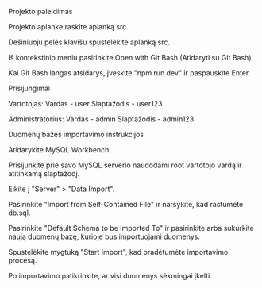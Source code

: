 Projekto paleidimas

Projekto aplanke raskite aplanką src.

Dešiniuoju pelės klavišu spustelėkite aplanką src.

Iš kontekstinio meniu pasirinkite Open with Git Bash (Atidaryti su Git Bash).

Kai Git Bash langas atsidarys, įveskite "npm run dev" ir paspauskite Enter.



Prisijungimai

Vartotojas:
Vardas - user
Slaptažodis - user123

Administratorius:
Vardas - admin
Slaptažodis - admin123


Duomenų bazės importavimo instrukcijos

Atidarykite MySQL Workbench.

Prisijunkite prie savo MySQL serverio naudodami root vartotojo vardą ir atitinkamą slaptažodį.

Eikite į "Server" > "Data Import".

Pasirinkite "Import from Self-Contained File" ir naršykite, kad rastumėte db.sql.

Pasirinkite "Default Schema to be Imported To" ir pasirinkite arba sukurkite naują duomenų bazę, kurioje bus importuojami duomenys.

Spustelėkite mygtuką "Start Import", kad pradėtumėte importavimo procesą.

Po importavimo patikrinkite, ar visi duomenys sėkmingai įkelti.

